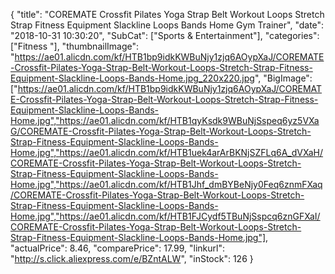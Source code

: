 {
	"title": "COREMATE Crossfit Pilates Yoga Strap Belt Workout Loops Stretch Strap Fitness Equipment Slackline Loops Bands Home Gym Trainer",
	"date": "2018-10-31 10:30:20",
	"SubCat": ["Sports & Entertainment"],
	"categories": ["Fitness "],
	"thumbnailImage": "https://ae01.alicdn.com/kf/HTB1bp9idkKWBuNjy1zjq6AOypXaJ/COREMATE-Crossfit-Pilates-Yoga-Strap-Belt-Workout-Loops-Stretch-Strap-Fitness-Equipment-Slackline-Loops-Bands-Home.jpg_220x220.jpg",
	"BigImage": ["https://ae01.alicdn.com/kf/HTB1bp9idkKWBuNjy1zjq6AOypXaJ/COREMATE-Crossfit-Pilates-Yoga-Strap-Belt-Workout-Loops-Stretch-Strap-Fitness-Equipment-Slackline-Loops-Bands-Home.jpg","https://ae01.alicdn.com/kf/HTB1qyKsdk9WBuNjSspeq6yz5VXaG/COREMATE-Crossfit-Pilates-Yoga-Strap-Belt-Workout-Loops-Stretch-Strap-Fitness-Equipment-Slackline-Loops-Bands-Home.jpg","https://ae01.alicdn.com/kf/HTB1uek4arArBKNjSZFLq6A_dVXaH/COREMATE-Crossfit-Pilates-Yoga-Strap-Belt-Workout-Loops-Stretch-Strap-Fitness-Equipment-Slackline-Loops-Bands-Home.jpg","https://ae01.alicdn.com/kf/HTB1Jhf_dmBYBeNjy0Feq6znmFXaq/COREMATE-Crossfit-Pilates-Yoga-Strap-Belt-Workout-Loops-Stretch-Strap-Fitness-Equipment-Slackline-Loops-Bands-Home.jpg","https://ae01.alicdn.com/kf/HTB1FJCydf5TBuNjSspcq6znGFXaI/COREMATE-Crossfit-Pilates-Yoga-Strap-Belt-Workout-Loops-Stretch-Strap-Fitness-Equipment-Slackline-Loops-Bands-Home.jpg"],
	"actualPrice": 8.46,
	"comparePrice": 17.99,
	"linkurl": "http://s.click.aliexpress.com/e/BZntALW",
	"inStock": 126
}
